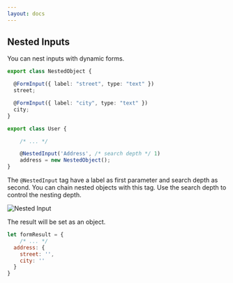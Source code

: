 ```yaml
---
layout: docs
---
```

## Nested Inputs

You can nest inputs with dynamic forms.

```typescript
export class NestedObject {

  @FormInput({ label: "street", type: "text" })
  street;

  @FormInput({ label: "city", type: "text" })
  city;  
}

export class User {

    /* ... */

    @NestedInput('Address', /* search depth */ 1)
    address = new NestedObject();
}
```

The `@NestedInput` tag have a label as first parameter and search depth as second. 
You can chain nested objects with this tag. Use the search depth to control the nesting depth. 


![Nested Input](https://raw.githubusercontent.com/guilherme-fafic/ngx-dynamic-forms/master/projects/dynamic-forms/assets/nestinput.png)

The result will be set as an object.

```javascript
let formResult = {
    /* ... */
  address: {
    street: '',
    city: ''
  } 
}
